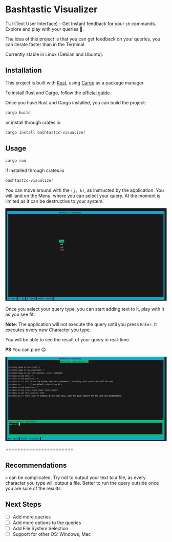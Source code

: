 # Bashtastic Visualizer

TUI (Text User Interface) - Get Instant feedback for your `sh` commands. Explore and play with your queries 🚀.

The idea of this project is that you can get feedback on your queries, you can iterate faster than in the Terminal.

Currently stable in Linux (Debian and Ubuntu).

## Installation

This project is built with [Rust](https://www.rust-lang.org/), using [Cargo](https://doc.rust-lang.org/cargo/) as a package manager.

To install Rust and Cargo, follow the [official guide](https://www.rust-lang.org/tools/install).

Once you have Rust and Cargo installed, you can build the project:

```bash
cargo build
```
or install through crates.io

```bash
cargo install bashtastic-visualizer
```

## Usage

```bash 
cargo run
```

if installed through crates.io 

```bash 
bashtastic-visualizer
```

You can move around with the `(j, k)`, as instructed by the application. You will land on the Menu, where
you can select your query. At the moment is limited as it can be destructive to your system.

![Bashtastic Visualizer Menu](./assets/main_menu.png)

Once you select your query type, you can start adding text to it, play with it as you see fit. 

**Note**: The application will not execute the query until you press `Enter`. It executes every new Character you type.

You will be able to see the result of your query in real-time.

**PS** You can pipe 😊

![Bashtastic Visualizer Menu](./assets/query_example.png)

=======================

## Recommendations

`>` can be complicated. Try not to output your text to a file, as every character you type will output a file. 
Better to run the query outside once you are sure of the results.

## Next Steps

- [ ] Add more queries
- [ ] Add more options to the queries
- [ ] Add File System Selection
- [ ] Support for other OS: Windows, Mac